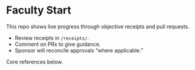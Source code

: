 # Faculty Start

This repo shows live progress through objective receipts and pull requests.
- Review receipts in `/receipts/`.
- Comment on PRs to give guidance.
- Sponsor will reconcile approvals “where applicable.”

Core references below.
